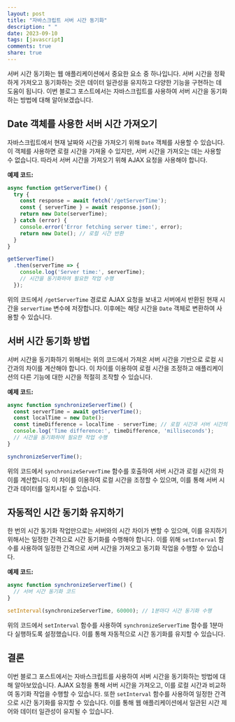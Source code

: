 ```yaml
---
layout: post
title: "자바스크립트 서버 시간 동기화"
description: " "
date: 2023-09-10
tags: [javascript]
comments: true
share: true
---
```


서버 시간 동기화는 웹 애플리케이션에서 중요한 요소 중 하나입니다. 서버 시간을 정확하게 가져오고 동기화하는 것은 데이터 일관성을 유지하고 다양한 기능을 구현하는 데 도움이 됩니다. 이번 블로그 포스트에서는 자바스크립트를 사용하여 서버 시간을 동기화하는 방법에 대해 알아보겠습니다.

## Date 객체를 사용한 서버 시간 가져오기

자바스크립트에서 현재 날짜와 시간을 가져오기 위해 `Date` 객체를 사용할 수 있습니다. 이 객체를 사용하면 로컬 시간을 가져올 수 있지만, 서버 시간을 가져오는 데는 사용할 수 없습니다. 따라서 서버 시간을 가져오기 위해 AJAX 요청을 사용해야 합니다.

**예제 코드:**

```javascript
async function getServerTime() {
  try {
    const response = await fetch('/getServerTime');
    const { serverTime } = await response.json();
    return new Date(serverTime);
  } catch (error) {
    console.error('Error fetching server time:', error);
    return new Date(); // 로컬 시간 반환
  }
}

getServerTime()
  .then(serverTime => {
    console.log('Server time:', serverTime);
    // 시간을 동기화하여 필요한 작업 수행
  });
```

위의 코드에서 `/getServerTime` 경로로 AJAX 요청을 보내고 서버에서 반환된 현재 시간을 `serverTime` 변수에 저장합니다. 이후에는 해당 시간을 `Date` 객체로 변환하여 사용할 수 있습니다.

## 서버 시간 동기화 방법

서버 시간을 동기화하기 위해서는 위의 코드에서 가져온 서버 시간을 기반으로 로컬 시간과의 차이를 계산해야 합니다. 이 차이를 이용하여 로컬 시간을 조정하고 애플리케이션의 다른 기능에 대한 시간을 적절히 조작할 수 있습니다.

**예제 코드:**

```javascript
async function synchronizeServerTime() {
  const serverTime = await getServerTime();
  const localTime = new Date();
  const timeDifference = localTime - serverTime; // 로컬 시간과 서버 시간의 차이 계산
  console.log('Time difference:', timeDifference, 'milliseconds');
  // 시간을 동기화하여 필요한 작업 수행
}

synchronizeServerTime();
```

위의 코드에서 `synchronizeServerTime` 함수를 호출하여 서버 시간과 로컬 시간의 차이를 계산합니다. 이 차이를 이용하여 로컬 시간을 조정할 수 있으며, 이를 통해 서버 시간과 데이터를 일치시킬 수 있습니다.

## 자동적인 시간 동기화 유지하기

한 번의 시간 동기화 작업만으로는 서버와의 시간 차이가 변할 수 있으며, 이를 유지하기 위해서는 일정한 간격으로 시간 동기화를 수행해야 합니다. 이를 위해 `setInterval` 함수를 사용하여 일정한 간격으로 서버 시간을 가져오고 동기화 작업을 수행할 수 있습니다.

**예제 코드:**

```javascript
async function synchronizeServerTime() {
  // 서버 시간 동기화 코드
}

setInterval(synchronizeServerTime, 60000); // 1분마다 시간 동기화 수행
```

위의 코드에서 `setInterval` 함수를 사용하여 `synchronizeServerTime` 함수를 1분마다 실행하도록 설정했습니다. 이를 통해 자동적으로 시간 동기화를 유지할 수 있습니다.

## 결론

이번 블로그 포스트에서는 자바스크립트를 사용하여 서버 시간을 동기화하는 방법에 대해 알아보았습니다. AJAX 요청을 통해 서버 시간을 가져오고, 이를 로컬 시간과 비교하여 동기화 작업을 수행할 수 있습니다. 또한 `setInterval` 함수를 사용하여 일정한 간격으로 시간 동기화를 유지할 수 있습니다. 이를 통해 웹 애플리케이션에서 일관된 시간 제어와 데이터 일관성이 유지될 수 있습니다.